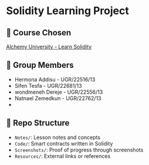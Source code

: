 # Solidity Learning Project

## 📘 Course Chosen
[Alchemy University - Learn Solidity](https://www.alchemy.com/university/courses/solidity)

## 👥 Group Members
- Hermona Addisu - UGR/22516/13
- Sifen Tesfa - UGR/22681/13
- wondmeneh Dereje - UGR/22556/13
- Natnael Zemedkun - UGR/22762/13
- 
## 📂 Repo Structure
- `Notes/`: Lesson notes and concepts
- `Code/`: Smart contracts written in Solidity
- `Screenshots/`: Proof of progress through screenshots
- `Resources/`: External links or references

